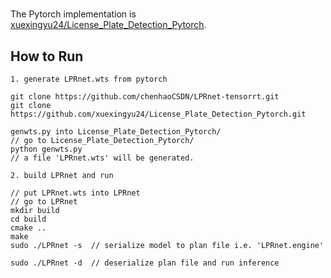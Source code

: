 # 

The Pytorch implementation is [xuexingyu24/License_Plate_Detection_Pytorch](https://github.com/xuexingyu24/License_Plate_Detection_Pytorch).

## How to Run

```
1. generate LPRnet.wts from pytorch

git clone https://github.com/chenhaoCSDN/LPRnet-tensorrt.git
git clone https://github.com/xuexingyu24/License_Plate_Detection_Pytorch.git

genwts.py into License_Plate_Detection_Pytorch/
// go to License_Plate_Detection_Pytorch/
python genwts.py
// a file 'LPRnet.wts' will be generated.

2. build LPRnet and run

// put LPRnet.wts into LPRnet
// go to LPRnet
mkdir build
cd build
cmake ..
make
sudo ./LPRnet -s  // serialize model to plan file i.e. 'LPRnet.engine'

sudo ./LPRnet -d  // deserialize plan file and run inference

